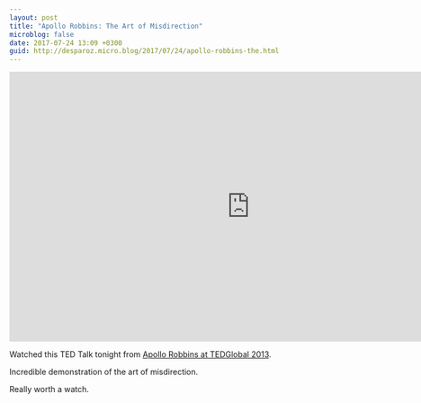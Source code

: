 ```yaml
---
layout: post
title: "Apollo Robbins: The Art of Misdirection"
microblog: false
date: 2017-07-24 13:09 +0300
guid: http://desparoz.micro.blog/2017/07/24/apollo-robbins-the.html
---
```

<iframe src="https://embed.ted.com/talks/apollo_robbins_the_art_of_misdirection" width="854px" height="480px" frameborder="0" scrolling="no" allowfullscreen="allowfullscreen"></iframe>

Watched this TED Talk tonight from <a href="https://www.ted.com/talks/apollo_robbins_the_art_of_misdirection">Apollo Robbins at TEDGlobal 2013</a>.

Incredible demonstration of the art of misdirection.

Really worth a watch.
